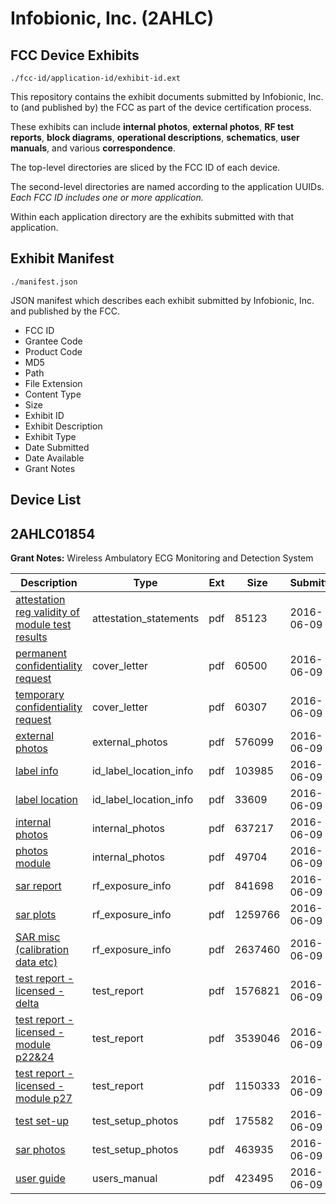 # Infobionic, Inc. (2AHLC)
## FCC Device Exhibits

```
./fcc-id/application-id/exhibit-id.ext
```

This repository contains the exhibit documents submitted by Infobionic, Inc. to (and published by) the FCC as part of the device certification process.

These exhibits can include **internal photos**, **external photos**, **RF test reports**, **block diagrams**, **operational descriptions**, **schematics**, **user manuals**, and various **correspondence**.

The top-level directories are sliced by the FCC ID of each device.

The second-level directories are named according to the application UUIDs. *Each FCC ID includes one or more application.*

Within each application directory are the exhibits submitted with that application. 

## Exhibit Manifest

```
./manifest.json
```

JSON manifest which describes each exhibit submitted by Infobionic, Inc. and published by the FCC.

- FCC ID
- Grantee Code
- Product Code
- MD5
- Path
- File Extension
- Content Type
- Size
- Exhibit ID
- Exhibit Description
- Exhibit Type
- Date Submitted
- Date Available
- Grant Notes

## Device List
## 2AHLC01854
**Grant Notes:** Wireless Ambulatory ECG Monitoring and Detection System

| Description | Type | Ext | Size | Submitted | Available |
| ----------- | ---- | --- | ---- | --------- | --------- |
| [attestation reg validity of module test results](2AHLC01854/429d3d8cf3d942849f9229d82459cbd7/3023317.pdf) | attestation_statements | pdf | 85123 | 2016-06-09 | 2016-06-09 |
| [permanent confidentiality request](2AHLC01854/429d3d8cf3d942849f9229d82459cbd7/3023315.pdf) | cover_letter | pdf | 60500 | 2016-06-09 | 2016-06-09 |
| [temporary confidentiality request](2AHLC01854/429d3d8cf3d942849f9229d82459cbd7/3023316.pdf) | cover_letter | pdf | 60307 | 2016-06-09 | 2016-06-09 |
| [external photos](2AHLC01854/429d3d8cf3d942849f9229d82459cbd7/3023329.pdf) | external_photos | pdf | 576099 | 2016-06-09 | 2016-12-06 |
| [label info](2AHLC01854/429d3d8cf3d942849f9229d82459cbd7/3023332.pdf) | id_label_location_info | pdf | 103985 | 2016-06-09 | 2016-06-09 |
| [label location](2AHLC01854/429d3d8cf3d942849f9229d82459cbd7/3023333.pdf) | id_label_location_info | pdf | 33609 | 2016-06-09 | 2016-06-09 |
| [internal photos](2AHLC01854/429d3d8cf3d942849f9229d82459cbd7/3023330.pdf) | internal_photos | pdf | 637217 | 2016-06-09 | 2016-12-06 |
| [photos module](2AHLC01854/429d3d8cf3d942849f9229d82459cbd7/3023331.pdf) | internal_photos | pdf | 49704 | 2016-06-09 | 2016-12-06 |
| [sar report](2AHLC01854/429d3d8cf3d942849f9229d82459cbd7/3023339.pdf) | rf_exposure_info | pdf | 841698 | 2016-06-09 | 2016-06-09 |
| [sar plots](2AHLC01854/429d3d8cf3d942849f9229d82459cbd7/3023340.pdf) | rf_exposure_info | pdf | 1259766 | 2016-06-09 | 2016-06-09 |
| [SAR misc (calibration data etc)](2AHLC01854/429d3d8cf3d942849f9229d82459cbd7/3023342.pdf) | rf_exposure_info | pdf | 2637460 | 2016-06-09 | 2016-06-09 |
| [test report - licensed - delta](2AHLC01854/429d3d8cf3d942849f9229d82459cbd7/3023335.pdf) | test_report | pdf | 1576821 | 2016-06-09 | 2016-06-09 |
| [test report - licensed - module p22&24](2AHLC01854/429d3d8cf3d942849f9229d82459cbd7/3023336.pdf) | test_report | pdf | 3539046 | 2016-06-09 | 2016-06-09 |
| [test report - licensed - module p27](2AHLC01854/429d3d8cf3d942849f9229d82459cbd7/3023337.pdf) | test_report | pdf | 1150333 | 2016-06-09 | 2016-06-09 |
| [test set-up](2AHLC01854/429d3d8cf3d942849f9229d82459cbd7/3023338.pdf) | test_setup_photos | pdf | 175582 | 2016-06-09 | 2016-12-06 |
| [sar photos](2AHLC01854/429d3d8cf3d942849f9229d82459cbd7/3023341.pdf) | test_setup_photos | pdf | 463935 | 2016-06-09 | 2016-12-06 |
| [user guide](2AHLC01854/429d3d8cf3d942849f9229d82459cbd7/3023334.pdf) | users_manual | pdf | 423495 | 2016-06-09 | 2016-12-06 |
